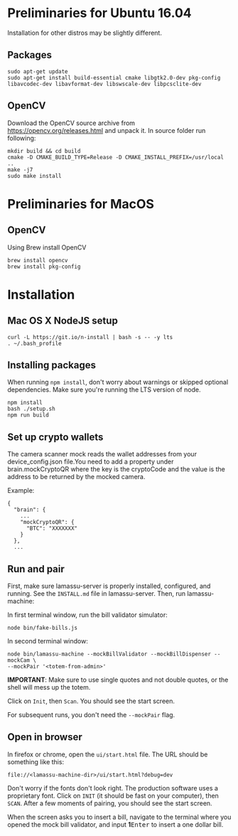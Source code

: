 # Preliminaries for Ubuntu 16.04
Installation for other distros may be slightly different.

## Packages

```
sudo apt-get update
sudo apt-get install build-essential cmake libgtk2.0-dev pkg-config libavcodec-dev libavformat-dev libswscale-dev libpcsclite-dev
```

## OpenCV

Download the OpenCV source archive from https://opencv.org/releases.html and unpack it. In source folder run following:

```
mkdir build && cd build
cmake -D CMAKE_BUILD_TYPE=Release -D CMAKE_INSTALL_PREFIX=/usr/local ..
make -j7
sudo make install
```

# Preliminaries for MacOS

## OpenCV

Using Brew install OpenCV

```
brew install opencv
brew install pkg-config
```

# Installation

## Mac OS X NodeJS setup

```
curl -L https://git.io/n-install | bash -s -- -y lts
. ~/.bash_profile
```

## Installing packages

When running ``npm install``, don't worry about warnings or skipped optional dependencies. Make sure you're running the LTS version of node.

```
npm install
bash ./setup.sh
npm run build
```

## Set up crypto wallets

The camera scanner mock reads the wallet addresses from your device_config.json file.You need to add a property under brain.mockCryptoQR where the key is the cryptoCode and the value is the address to be returned by the mocked camera.

Example:

```
{
  "brain": {
    ...
    "mockCryptoQR": {
      "BTC": "XXXXXXX"
    }
  },
  ...
```

## Run and pair

First, make sure lamassu-server is properly installed, configured, and running. See the ``INSTALL.md`` file in lamassu-server. Then, run lamassu-machine:

In first terminal window, run the bill validator simulator:

```
node bin/fake-bills.js
```

In second terminal window:

```
node bin/lamassu-machine --mockBillValidator --mockBillDispenser --mockCam \
--mockPair '<totem-from-admin>'
```

**IMPORTANT**: Make sure to use single quotes and not double quotes, or the shell will mess up the totem.

Click on ``Init``, then ``Scan``. You should see the start screen.

For subsequent runs, you don't need the ``--mockPair`` flag.

## Open in browser

In firefox or chrome, open the ``ui/start.html`` file. The URL should be something like this:

```
file://<lamassu-machine-dir>/ui/start.html?debug=dev
```

Don't worry if the fonts don't look right. The production software uses a proprietary font. Click on ``INIT`` (it should be fast on your computer), then ``SCAN``. After a few moments of pairing, you should see the start screen.

When the screen asks you to insert a bill, navigate to the terminal
where you opened the mock bill validator, and input **1**<kbd>Enter</kbd>
to insert a one dollar bill.


